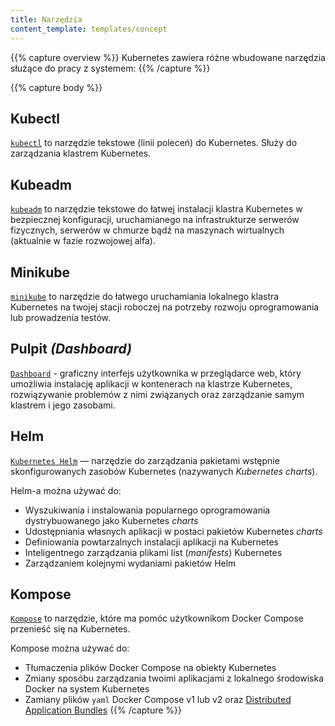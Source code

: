 ```yaml
---
title: Narzędzia
content_template: templates/concept
---
```


{{% capture overview %}}
Kubernetes zawiera różne wbudowane narzędzia służące do pracy z systemem:
{{% /capture %}}

{{% capture body %}}
## Kubectl

[`kubectl`](/docs/tasks/tools/install-kubectl/) to narzędzie tekstowe (linii poleceń) do Kubernetes. Służy do zarządzania klastrem Kubernetes.

## Kubeadm

[`kubeadm`](/docs/setup/production-environment/tools/kubeadm/install-kubeadm/) to narzędzie tekstowe do łatwej instalacji klastra Kubernetes w bezpiecznej konfiguracji, uruchamianego na infrastrukturze serwerów fizycznych, serwerów w chmurze bądź na maszynach wirtualnych (aktualnie w fazie rozwojowej alfa).

## Minikube

[`minikube`](/docs/tasks/tools/install-minikube/) to narzędzie do łatwego uruchamiania lokalnego klastra Kubernetes na twojej stacji roboczej na potrzeby rozwoju oprogramowania lub prowadzenia testów.

## Pulpit *(Dashboard)*

[`Dashboard`](/docs/tasks/access-application-cluster/web-ui-dashboard/) - graficzny interfejs użytkownika w przeglądarce web, który umożliwia instalację aplikacji w kontenerach na klastrze Kubernetes, rozwiązywanie problemów z nimi związanych oraz zarządzanie samym klastrem i jego zasobami.

## Helm

[`Kubernetes Helm`](https://github.com/kubernetes/helm) — narzędzie do zarządzania pakietami wstępnie skonfigurowanych zasobów Kubernetes (nazywanych *Kubernetes charts*).

Helm-a można używać do:

* Wyszukiwania i instalowania popularnego oprogramowania dystrybuowanego jako Kubernetes *charts*
* Udostępniania własnych aplikacji w postaci pakietów Kubernetes *charts*
* Definiowania powtarzalnych instalacji aplikacji na Kubernetes
* Inteligentnego zarządzania plikami list (*manifests*) Kubernetes
* Zarządzaniem kolejnymi wydaniami pakietów Helm

## Kompose

[`Kompose`](https://github.com/kubernetes-incubator/kompose) to narzędzie, które ma pomóc użytkownikom Docker Compose przenieść się na Kubernetes.

Kompose można używać do:

* Tłumaczenia plików Docker Compose na obiekty Kubernetes
* Zmiany sposóbu zarządzania twoimi aplikacjami z lokalnego środowiska Docker na system Kubernetes
* Zamiany plików `yaml` Docker Compose v1 lub v2 oraz [Distributed Application Bundles](https://docs.docker.com/compose/bundles/)
{{% /capture %}}
